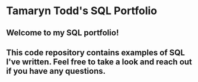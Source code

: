 # Tamaryn Todd's SQL Portfolio

## Welcome to my SQL portfolio! 
## This code repository contains examples of SQL I've written. Feel free to take a look and reach out if you have any questions.
